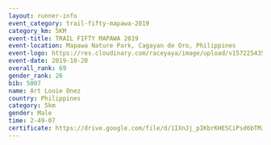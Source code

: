 ```yaml
---
layout: runner-info 
event_category: trail-fifty-mapawa-2019 
category_km: 5KM 
event-title: TRAIL FIFTY MAPAWA 2019  
event-location: Mapawa Nature Park, Cagayan de Oro, Philippines 
event-logo: https://res.cloudinary.com/raceyaya/image/upload/v1572254355/logo/trail-fifty-mapawa_fizjmb.jpg 
event-date: 2019-10-20 
overall_rank: 69
gender_rank: 26
bib: 5007
name: Art Louie Onez
country: Philippines
category: 5km
gender: Male
time: 2-49-07
certificate: https://drive.google.com/file/d/1IXnJj_pIKbrKHESCiPsd6bTMJ2GsXCKq/view?usp=sharing
---
```

